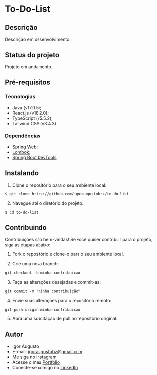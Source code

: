 # To-Do-List

## Descrição

Descrição em desenvolvimento.

## Status do projeto

Projeto em andamento.

## Pré-requisitos

### Tecnologias

- Java (v17.0.5);
- React.js (v18.2.0);
- TypeScript (v5.5.2);
- Tailwind CSS (v3.4.3).

### Dependências

- [Spring Web](https://start.spring.io/);
- [Lombok](https://start.spring.io/);
- [Spring Boot DevTools](https://start.spring.io/).

## Instalando

1. Clone o repositório para o seu ambiente local:

```
$ git clone https://github.com/igoraugustobrz/to-do-list
```

2. Navegue até o diretório do projeto.

```
$ cd to-do-list
```

## Contribuindo

Contribuições são bem-vindas! Se você quiser contribuir para o projeto, siga as etapas abaixo:

1. Fork o repositório e clone-o para o seu ambiente local.

2. Crie uma nova branch:

```
git checkout -b minha-contribuicao
```

3. Faça as alterações desejadas e commit-as:

```
git commit -m "Minha contribuição"
```

4. Envie suas alterações para o repositório remoto:

```
git push origin minha-contribuicao
```

5. Abra uma solicitação de pull no repositório original.

## Autor

- Igor Augusto
- E-mail: igoraugustobz@gmail.com
- Me siga no [Instagram](https://www.instagram.com/iaugusto__/)
- Acesse o meu [Portfólio](https://iaugusto.vercel.app/)
- Conecte-se comigo no [LinkedIn](https://www.linkedin.com/in/igorbrz/)
